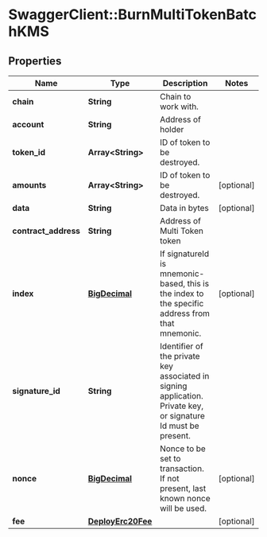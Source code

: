 # SwaggerClient::BurnMultiTokenBatchKMS

## Properties
Name | Type | Description | Notes
------------ | ------------- | ------------- | -------------
**chain** | **String** | Chain to work with. | 
**account** | **String** | Address of holder | 
**token_id** | **Array&lt;String&gt;** | ID of token to be destroyed. | 
**amounts** | **Array&lt;String&gt;** | ID of token to be destroyed. | [optional] 
**data** | **String** | Data in bytes | [optional] 
**contract_address** | **String** | Address of Multi Token token | 
**index** | [**BigDecimal**](BigDecimal.md) | If signatureId is mnemonic-based, this is the index to the specific address from that mnemonic. | [optional] 
**signature_id** | **String** | Identifier of the private key associated in signing application. Private key, or signature Id must be present. | 
**nonce** | [**BigDecimal**](BigDecimal.md) | Nonce to be set to transaction. If not present, last known nonce will be used. | [optional] 
**fee** | [**DeployErc20Fee**](DeployErc20Fee.md) |  | [optional] 

